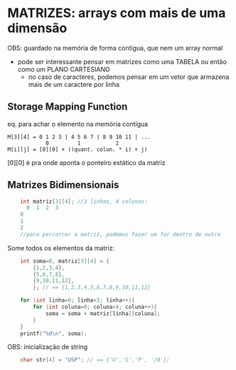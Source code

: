 # MATRIZES: arrays com mais de uma dimensão
OBS: guardado na memória de forma contígua, que nem um array normal <br />
- pode ser interessante pensar em matrizes como uma TABELA ou então como um PLANO CARTESIANO
    - no caso de caracteres, podemos pensar em um vetor que armazena mais de um caractere por linha

## Storage Mapping Function
eq. para achar o elemento na memória contígua <br />
```
M[3][4] = 0 1 2 3 | 4 5 6 7 | 8 9 10 11 | ...
            0         1           2
M[i][j] = [0][0] + ((quant. colun. * i) + j)
```
[0][0] é pra onde aponta o ponteiro estático da matriz <br />

## Matrizes Bidimensionais
```c
    int matriz[3][4]; //3 linhas, 4 colunas:
      0  1  2  3
    0
    1
    2
    //para percorrer a matriz, podemos fazer um for dentro de outro
```
Some todos os elementos da matriz:
```c
    int soma=0, matriz[3][4] = {
        {1,2,3,4},
        {5,6,7,8},
        {9,10,11,12},
        }; // == {1,2,3,4,5,6,7,8,9,10,11,12}

    for (int linha=0; linha<3; linha++){
        for (int coluna=0; coluna<4; coluna++){
            soma = soma + matriz[linha][coluna];
        }
    }
    printf("%d\n", soma);
```
OBS: inicialização de string
```c
    char str[4] = "USP"; // == {'U','S','P', '/0'};
```
